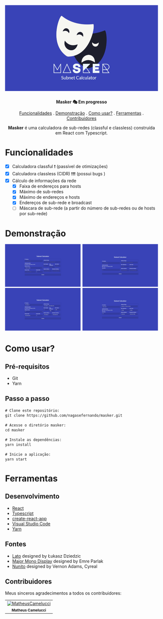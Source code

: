 <h1 align="center">
    <img src="github/masker-banner.png" alt="Masker Banner" />
</h1>

<p align="center"><strong>Masker 🎭 Em progresso</strong></p>
<p align="center">
    <a href="#funcionalidades">Funcionalidades</a> .
    <a href="#demonstração">Demonstração</a> .
    <a href="#como-usar">Como usar?</a> .
    <a href="#ferramentas">Ferramentas</a> .
    <a href="#contribuidores">Contribuidores</a>
</p>

<p align="center"><strong>Masker</strong> é uma calculadora de sub-redes (classful e classless) construída em React com Typescript.</p>

# Funcionalidades

- [x] Calculadora classful ❗ (passível de otimizações)
- [x] Calculadora classless (CIDR) ❗❗❗ (possui bugs )
- [x] Cálculo de informações da rede
	- [x] Faixa de endereços para hosts
	- [x] Máximo de sub-redes
	- [x] Máximo de endereços e hosts
	- [x] Endereços de sub-rede e broadcast
	- [ ] Máscara de sub-rede (a partir do número de sub-redes ou de hosts por sub-rede) 

# Demonstração

![Masker Demo](github/masker-demo.png)

# Como usar?

## Pré-requisitos
- Git
- Yarn

## Passo a passo
```
# Clone este repositório: 
git clone https://github.com/nagasefernando/masker.git

# Acesse o diretório masker: 
cd masker

# Instale as dependências:
yarn install

# Inicie a aplicação:
yarn start
```

# Ferramentas

## Desenvolvimento

- [React](https://reactjs.org/)
- [Typescript](https://www.typescriptlang.org/)
- [create-react-app](https://create-react-app.dev/)
- [Visual Studio Code](https://code.visualstudio.com/)
- [Yarn](https://yarnpkg.com/)

## Fontes

- [Lato](https://fonts.google.com/specimen/Lato) designed by Łukasz Dziedzic
- [Major Mono Display](https://fonts.google.com/specimen/Major+Mono+Display) designed by Emre Parlak
- [Nunito](https://fonts.google.com/specimen/Nunito) designed by Vernon Adams, Cyreal

## Contribuidores

Meus sinceros agradecimentos a todos os contribuidores:

<table>
	<tr>
		<td align="center"><a href="https://github.com/MatheusCamelucci"><img src="https://avatars3.githubusercontent.com/u/43688609?s=460&u=e167b1ddb3fd5b5d7d0c13e8c8fd8d251109818e&v=4" width="100px" alt="MatheusCamelucci" /><br /><sub><strong>Matheus Camelucci</strong></sub></a></td>
	</tr>
</table>
